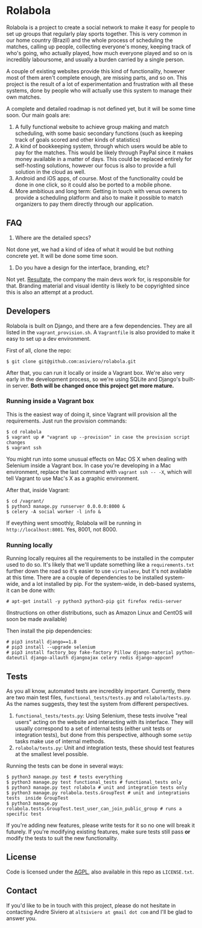 # Rolabola

Rolabola is a project to create a social network to make it easy for people to set up groups that regularly play sports together. This is very common in our home country (Brazil) and the whole process of scheduling the matches, calling up people, collecting everyone's money, keeping track of who's going, who actually played, how much everyone played and so on is incredibly laboursome, and usually a burden carried by a single person.

A couple of existing websites provide this kind of functionality, however most of them aren't complete enough, are missing parts, and so on. This project is the result of a lot of experimentation and frustration with all these systems, done by people who will actually use this system to manage their own matches.

A complete and detailed roadmap is not defined yet, but it will be some time soon. Our main goals are:

1. A fully functional website to achieve group making and match scheduling, with some basic secondary functions (such as keeping track of goals scored and other kinds of statistics)
1. A kind of bookkeeping system, through which users would be able to pay for the matches. This would be likely through PayPal since it makes money available in a matter of days. This could be replaced entirely for self-hosting solutions, however our focus is also to provide a full solution in the cloud as well.
1. Android and iOS apps, of course. Most of the functionality could be done in one click, so it could also be ported to a mobile phone.
1. More ambitious and long term: Getting in touch with venus owners to provide a scheduling platform and also to make it possible to match organizers to pay them directly through our application.

## FAQ

1. Where are the detailed specs?

  Not done yet, we had a kind of idea of what it would be but nothing concrete yet. It will be done some time soon.

1. Do you have a design for the interface, branding, etc?

  Not yet. [Resultate](http://www.resultate.com.br), the company the main devs work for, is responsible for that. Branding material and visual identity is likely to be copyrighted since this is also an attempt at a product.

## Developers

Rolabola is built on Django, and there are a few dependencies. They are all listed in the `vagrant_provision.sh`. A `Vagrantfile` is also provided to make it easy to set up a dev environment.

First of all, clone the repo:

    $ git clone git@github.com:asiviero/rolabola.git

After that, you can run it locally or inside a Vagrant box. We're also very early in the development process, so we're using SQLite and Django's built-in server. **Both will be changed once this project get more mature.**

### Running inside a Vagrant box

This is the easiest way of doing it, since Vagrant will provision all the requirements. Just run the provision commands:

    $ cd rolabola
    $ vagrant up # "vagrant up --provision" in case the provision script changes
    $ vagrant ssh

You might run into some unusual effects on Mac OS X when dealing with Selenium inside a Vagrant box. In case you're developing in a Mac environment, replace the last command with `vagrant ssh -- -X`, which will tell Vagrant to use Mac's X as a graphic environment.

After that, inside Vagrant:

    $ cd /vagrant/
    $ python3 manage.py runserver 0.0.0.0:8000 &
    $ celery -A social worker -l info &

If eveything went smoothly, Rolabola will be running in `http://localhost:8001`. Yes, 8001, not 8000.

### Running locally

Running locally requires all the requirements to be installed in the computer used to do so. It's likely that we'll update something like a `requirements.txt` further down the road so it's easier to use `virtualenv`, but it's not available at this time. There are a couple of dependencies to be installed system-wide, and a lot installed by pip. For the system-wide, in deb-based systems, it can be done with:

    # apt-get install -y python3 python3-pip git firefox redis-server

(Instructions on other distributions, such as Amazon Linux and CentOS will soon be made available)

Then install the pip dependencies:

    # pip3 install django==1.8
    # pip3 install --upgrade selenium
    # pip3 install factory_boy fake-factory Pillow django-material python-dateutil django-allauth djangoajax celery redis django-appconf

## Tests

As you all know, automated tests are incredibly important. Currently, there are two main test files, `functional_tests/tests.py` and `rolabola/tests.py`. As the names suggests, they test the system from different perspectives.

  1. `functional_tests/tests.py`: Using Selenium, these tests involve "real users" acting on the website and interacting with its interface. They will usually correspond to a set of internal tests (either unit tests or integration tests), but done from this perspective, although some `setUp` tasks make use of internal methods.
  1. `rolabola/tests.py`: Unit and integration tests, these should test features at the smallest level possible.

Running the tests can be done in several ways:

    $ python3 manage.py test # tests everything
    $ python3 manage.py test functional_tests # functional_tests only
    $ python3 manage.py test rolabola # unit and integration tests only
    $ python3 manage.py rolabola.tests.GroupTest # unit and integrations tests  inside GroupTest
    $ python3 manage.py rolabola.tests.GroupTest.test_user_can_join_public_group # runs a specific test

If you're adding new features, please write tests for it so no one will break it futurely. If you're modifying existing features, make sure tests still pass **or** modify the tests to suit the new functionality.

## License

Code is licensed under the [AGPL](http://www.gnu.org/licenses/agpl-3.0.en.html), also available in this repo as `LICENSE.txt`.

## Contact

If you'd like to be in touch with this project, please do not hesitate in contacting Andre Siviero at `altsiviero at gmail dot com` and I'll be glad to answer you.
